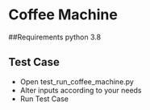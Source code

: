 # Coffee Machine

##Requirements
    python 3.8

## Test Case
- Open test_run_coffee_machine.py
- Alter inputs according to your needs
- Run Test Case
    

